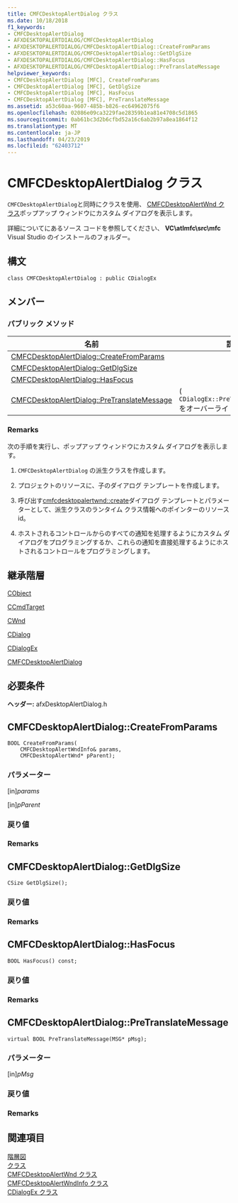 ```yaml
---
title: CMFCDesktopAlertDialog クラス
ms.date: 10/18/2018
f1_keywords:
- CMFCDesktopAlertDialog
- AFXDESKTOPALERTDIALOG/CMFCDesktopAlertDialog
- AFXDESKTOPALERTDIALOG/CMFCDesktopAlertDialog::CreateFromParams
- AFXDESKTOPALERTDIALOG/CMFCDesktopAlertDialog::GetDlgSize
- AFXDESKTOPALERTDIALOG/CMFCDesktopAlertDialog::HasFocus
- AFXDESKTOPALERTDIALOG/CMFCDesktopAlertDialog::PreTranslateMessage
helpviewer_keywords:
- CMFCDesktopAlertDialog [MFC], CreateFromParams
- CMFCDesktopAlertDialog [MFC], GetDlgSize
- CMFCDesktopAlertDialog [MFC], HasFocus
- CMFCDesktopAlertDialog [MFC], PreTranslateMessage
ms.assetid: a53c60aa-9607-485b-b826-ec64962075f6
ms.openlocfilehash: 02086e09ca3229fae28359b1ea81e4708c5d1865
ms.sourcegitcommit: 0ab61bc3d2b6cfbd52a16c6ab2b97a8ea1864f12
ms.translationtype: MT
ms.contentlocale: ja-JP
ms.lasthandoff: 04/23/2019
ms.locfileid: "62403712"
---
```

# <a name="cmfcdesktopalertdialog-class"></a>CMFCDesktopAlertDialog クラス

`CMFCDesktopAlertDialog`と同時にクラスを使用、 [CMFCDesktopAlertWnd クラス](../../mfc/reference/cmfcdesktopalertwnd-class.md)ポップアップ ウィンドウにカスタム ダイアログを表示します。

詳細についてにあるソース コードを参照してください、 **VC\\atlmfc\\src\\mfc** Visual Studio のインストールのフォルダー。

## <a name="syntax"></a>構文

```
class CMFCDesktopAlertDialog : public CDialogEx
```

## <a name="members"></a>メンバー

### <a name="public-methods"></a>パブリック メソッド

|名前|説明|
|----------|-----------------|
|[CMFCDesktopAlertDialog::CreateFromParams](#createfromparams)||
|[CMFCDesktopAlertDialog::GetDlgSize](#getdlgsize)||
|[CMFCDesktopAlertDialog::HasFocus](#hasfocus)||
|[CMFCDesktopAlertDialog::PreTranslateMessage](#pretranslatemessage)|( `CDialogEx::PreTranslateMessage`をオーバーライドします)。|

### <a name="remarks"></a>Remarks

次の手順を実行し、ポップアップ ウィンドウにカスタム ダイアログを表示します。

1. `CMFCDesktopAlertDialog` の派生クラスを作成します。

1. プロジェクトのリソースに、子のダイアログ テンプレートを作成します。

1. 呼び出す[cmfcdesktopalertwnd::create](../../mfc/reference/cmfcdesktopalertwnd-class.md#create)ダイアログ テンプレートとパラメーターとして、派生クラスのランタイム クラス情報へのポインターのリソース id。

1. ホストされるコントロールからのすべての通知を処理するようにカスタム ダイアログをプログラミングするか、これらの通知を直接処理するようにホストされるコントロールをプログラミングします。

## <a name="inheritance-hierarchy"></a>継承階層

[CObject](../../mfc/reference/cobject-class.md)

[CCmdTarget](../../mfc/reference/ccmdtarget-class.md)

[CWnd](../../mfc/reference/cwnd-class.md)

[CDialog](../../mfc/reference/cdialog-class.md)

[CDialogEx](../../mfc/reference/cdialogex-class.md)

[CMFCDesktopAlertDialog](../../mfc/reference/cmfcdesktopalertdialog-class.md)

## <a name="requirements"></a>必要条件

**ヘッダー:** afxDesktopAlertDialog.h

##  <a name="createfromparams"></a>  CMFCDesktopAlertDialog::CreateFromParams

```
BOOL CreateFromParams(
    CMFCDesktopAlertWndInfo& params,
    CMFCDesktopAlertWnd* pParent);
```

### <a name="parameters"></a>パラメーター

[in]*params*<br/>

[in]*pParent*<br/>

### <a name="return-value"></a>戻り値

### <a name="remarks"></a>Remarks

##  <a name="getdlgsize"></a>  CMFCDesktopAlertDialog::GetDlgSize

```
CSize GetDlgSize();
```

### <a name="return-value"></a>戻り値

### <a name="remarks"></a>Remarks

##  <a name="hasfocus"></a>  CMFCDesktopAlertDialog::HasFocus

```
BOOL HasFocus() const;
```

### <a name="return-value"></a>戻り値

### <a name="remarks"></a>Remarks

##  <a name="pretranslatemessage"></a>  CMFCDesktopAlertDialog::PreTranslateMessage

```
virtual BOOL PreTranslateMessage(MSG* pMsg);
```

### <a name="parameters"></a>パラメーター

[in]*pMsg*<br/>

### <a name="return-value"></a>戻り値

### <a name="remarks"></a>Remarks

## <a name="see-also"></a>関連項目

[階層図](../../mfc/hierarchy-chart.md)<br/>
[クラス](../../mfc/reference/mfc-classes.md)<br/>
[CMFCDesktopAlertWnd クラス](../../mfc/reference/cmfcdesktopalertwnd-class.md)<br/>
[CMFCDesktopAlertWndInfo クラス](../../mfc/reference/cmfcdesktopalertwndinfo-class.md)<br/>
[CDialogEx クラス](../../mfc/reference/cdialogex-class.md)
